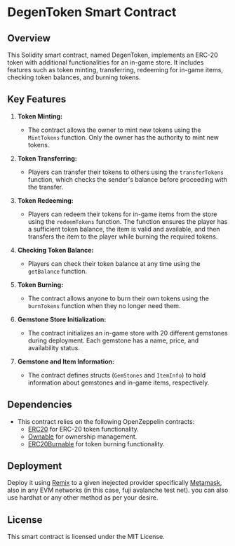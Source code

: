 # DegenToken Smart Contract

## Overview

This Solidity smart contract, named DegenToken, implements an ERC-20 token with additional functionalities for an in-game store. It includes features such as token minting, transferring, redeeming for in-game items, checking token balances, and burning tokens.

## Key Features

1. **Token Minting:**
   - The contract allows the owner to mint new tokens using the `MintTokens` function. Only the owner has the authority to mint new tokens.

2. **Token Transferring:**
   - Players can transfer their tokens to others using the `transferTokens` function, which checks the sender's balance before proceeding with the transfer.

3. **Token Redeeming:**
   - Players can redeem their tokens for in-game items from the store using the `redeemTokens` function. The function ensures the player has a sufficient token balance, the item is valid and available, and then transfers the item to the player while burning the required tokens.

4. **Checking Token Balance:**
   - Players can check their token balance at any time using the `getBalance` function.

5. **Token Burning:**
   - The contract allows anyone to burn their own tokens using the `burnTokens` function when they no longer need them.

6. **Gemstone Store Initialization:**
   - The contract initializes an in-game store with 20 different gemstones during deployment. Each gemstone has a name, price, and availability status.

7. **Gemstone and Item Information:**
   - The contract defines structs (`GemStones` and `ItemInfo`) to hold information about gemstones and in-game items, respectively.

## Dependencies

- This contract relies on the following OpenZeppelin contracts:
  - [ERC20](https://github.com/OpenZeppelin/openzeppelin-contracts/blob/master/contracts/token/ERC20/ERC20.sol) for ERC-20 token functionality.
  - [Ownable](https://github.com/OpenZeppelin/openzeppelin-contracts/blob/master/contracts/access/Ownable.sol) for ownership management.
  - [ERC20Burnable](https://github.com/OpenZeppelin/openzeppelin-contracts/blob/master/contracts/token/ERC20/extensions/ERC20Burnable.sol) for token burning functionality.

## Deployment

Deploy it using [Remix](https://remix.ethereum.org/) to a given inejected provider specifically [Metamask](https://metamask.io/), also in any EVM networks (in this case, fuji avalanche test net).
you can also use hardhat or any other method as per your desire.

## License

This smart contract is licensed under the MIT License.


